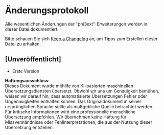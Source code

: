 # Änderungsprotokoll

Alle wesentlichen Änderungen der "phi3ext"-Erweiterungen werden in dieser Datei dokumentiert.

Bitte schauen Sie sich [Keep a Changelog](http://keepachangelog.com/) an, um Tipps zum Erstellen dieser Datei zu erhalten.

## [Unveröffentlicht]

- Erste Version

**Haftungsausschluss**:  
Dieses Dokument wurde mithilfe von KI-basierten maschinellen Übersetzungsdiensten übersetzt. Obwohl wir uns um Genauigkeit bemühen, weisen wir darauf hin, dass automatisierte Übersetzungen Fehler oder Ungenauigkeiten enthalten können. Das Originaldokument in seiner ursprünglichen Sprache sollte als maßgebliche Quelle betrachtet werden. Für kritische Informationen wird eine professionelle menschliche Übersetzung empfohlen. Wir übernehmen keine Haftung für Missverständnisse oder Fehlinterpretationen, die aus der Nutzung dieser Übersetzung entstehen.
